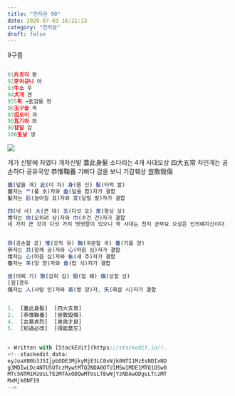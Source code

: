 ```yaml
---
title: "천자문 90"
date: 2020-07-03 16:21:13
category: "천자문"
draft: false
---
```

9구름
```js

91片조각 편
92牙어금니 아
93牛소 우
94犬개 견
955획 →玄검을 현
96玉구슬 옥
97瓜오이 과
98瓦기와 와
99甘달 감
100生날 생

```
![](https://i.ibb.co/9b9x94j/2020-07-03-12-17-00.png)

개가 신발에 차였다     개차신발  蓋此身髮
소다리는 4개              사대오상  四大五常
차인개는 공손하다      공유국양  恭惟鞠養
기뻐다 감을 보니        기감훼상  豈敢毁傷

```js
蓋(덮을 개) 此(이 차) 身(몸 신) 髮(터럭 발)
蓋자는 艹(풀 초)자와 盍(덮을 합)자가 결합
髮자는 髟(늘어질 표)자와 犮(달릴 발)자가 결합

四(넉 사) 大(큰 대) 五(다섯 오) 常(항상 상)
常자는 尙(오히려 상)자와 巾(수건 건)자가 결합
네 가지 큰 것과 다섯 가지 떳떳함이 있으니 즉 사대는 천지 군부요 오상은 인의예지신이다.


恭(공손할 공) 惟(오직 유) 鞠(국문할 국) 養(기를 양)
恭자는 共(함께 공)자와 心(마음 심)자가 결합
惟자는 心(마음 심)자와 隹(새 추)자가 결합
養자는 羊(양 양)자와 食(밥 식)자가 결합

豈(어찌 기) 敢(감히 감) 毁(헐 훼) 傷(상할 상)
[豆]콩두
傷자는 人(사람 인)자와 昜(볕 양)자, 矢(화살 시)자가 결합
```
```js

1.  [蓋此身髮]  [四大五常] 
2.  [恭惟鞠養]  [豈敢毁傷] 
4.  [女慕貞烈]  [男效才良]
5.  [知過必改]  [得能莫忘]


> Written with [StackEdit](https://stackedit.io/).
<!--stackedit_data:
eyJoaXN0b3J5IjpbODE3MjkyMjE3LC0xNjk0NTI1MzEsNDIxND
g3MDIwLDc4NTU5OTczMywtMTQ2NDA0OTU1MSw1MDE1MTQ1OSw0
MTc5NTM1MzUsLTE2MTAxODQwMTUsLTEwNjYzNDAwODgsLTczMT
MxMjk0NF19
-->